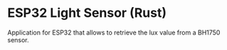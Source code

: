 # ESP32 Light Sensor (Rust)
Application for ESP32 that allows to retrieve the lux value from a BH1750 sensor.
